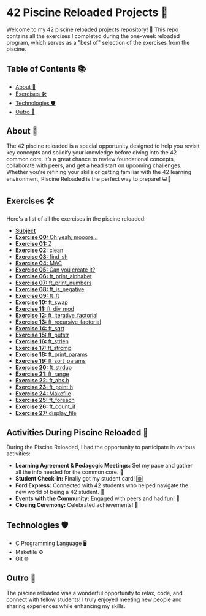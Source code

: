 # 42 Piscine Reloaded Projects 🎉

Welcome to my 42 piscine reloaded projects repository! 🌊 This repo contains all the exercises I completed during the one-week reloaded program, which serves as a "best of" selection of the exercises from the piscine.

## Table of Contents 📚

- [About 📝](#about-)
- [Exercises 🛠️](#exercises-)
- [Technologies 🛡️](#technologies-)
- [Outro 🌟](#outro-)
  
## About 📝

The 42 piscine reloaded is a special opportunity designed to help you revisit key concepts and solidify your knowledge before diving into the 42 common core. It’s a great chance to review foundational concepts, collaborate with peers, and get a head start on upcoming challenges. Whether you're refining your skills or getting familiar with the 42 learning environment, Piscine Reloaded is the perfect way to prepare! 💻🤝

## Exercises 🛠️

Here's a list of all the exercises in the piscine reloaded:

- [**Subject**](https://github.com/pvcordeiro/42_Piscine_Reloaded/tree/main/en.subject.pdf)
- [**Exercise 00:** Oh yeah, mooore...](https://github.com/pvcordeiro/42_Piscine_Reloaded/tree/main/ex00)
- [**Exercise 01:** Z](https://github.com/pvcordeiro/42_Piscine_Reloaded/tree/main/ex01)
- [**Exercise 02:** clean](https://github.com/pvcordeiro/42_Piscine_Reloaded/tree/main/ex02)
- [**Exercise 03:** find_sh](https://github.com/pvcordeiro/42_Piscine_Reloaded/tree/main/ex03)
- [**Exercise 04:** MAC](https://github.com/pvcordeiro/42_Piscine_Reloaded/tree/main/ex04)
- [**Exercise 05:** Can you create it?](https://github.com/pvcordeiro/42_Piscine_Reloaded/tree/main/ex05)
- [**Exercise 06:** ft_print_alphabet](https://github.com/pvcordeiro/42_Piscine_Reloaded/tree/main/ex06)
- [**Exercise 07:** ft_print_numbers](https://github.com/pvcordeiro/42_Piscine_Reloaded/tree/main/ex07)
- [**Exercise 08:** ft_is_negative](https://github.com/pvcordeiro/42_Piscine_Reloaded/tree/main/ex08)
- [**Exercise 09:** ft_ft](https://github.com/pvcordeiro/42_Piscine_Reloaded/tree/main/ex09)
- [**Exercise 10:** ft_swap](https://github.com/pvcordeiro/42_Piscine_Reloaded/tree/main/ex10)
- [**Exercise 11:** ft_div_mod](https://github.com/pvcordeiro/42_Piscine_Reloaded/tree/main/ex11)
- [**Exercise 12:** ft_iterative_factorial](https://github.com/pvcordeiro/42_Piscine_Reloaded/tree/main/ex12)
- [**Exercise 13:** ft_recursive_factorial](https://github.com/pvcordeiro/42_Piscine_Reloaded/tree/main/ex13)
- [**Exercise 14:** ft_sqrt](https://github.com/pvcordeiro/42_Piscine_Reloaded/tree/main/ex14)
- [**Exercise 15:** ft_putstr](https://github.com/pvcordeiro/42_Piscine_Reloaded/tree/main/ex15)
- [**Exercise 16:** ft_strlen](https://github.com/pvcordeiro/42_Piscine_Reloaded/tree/main/ex16)
- [**Exercise 17:** ft_strcmp](https://github.com/pvcordeiro/42_Piscine_Reloaded/tree/main/ex17)
- [**Exercise 18:** ft_print_params](https://github.com/pvcordeiro/42_Piscine_Reloaded/tree/main/ex18)
- [**Exercise 19:** ft_sort_params](https://github.com/pvcordeiro/42_Piscine_Reloaded/tree/main/ex19)
- [**Exercise 20:** ft_strdup](https://github.com/pvcordeiro/42_Piscine_Reloaded/tree/main/ex20)
- [**Exercise 21:** ft_range](https://github.com/pvcordeiro/42_Piscine_Reloaded/tree/main/ex21)
- [**Exercise 22:** ft_abs.h](https://github.com/pvcordeiro/42_Piscine_Reloaded/tree/main/ex22)
- [**Exercise 23:** ft_point.h](https://github.com/pvcordeiro/42_Piscine_Reloaded/tree/main/ex23)
- [**Exercise 24:** Makefile](https://github.com/pvcordeiro/42_Piscine_Reloaded/tree/main/ex24)
- [**Exercise 25:** ft_foreach](https://github.com/pvcordeiro/42_Piscine_Reloaded/tree/main/ex25)
- [**Exercise 26:** ft_count_if](https://github.com/pvcordeiro/42_Piscine_Reloaded/tree/main/ex26)
- [**Exercise 27:** display_file](https://github.com/pvcordeiro/42_Piscine_Reloaded/tree/main/ex27)

## Activities During Piscine Reloaded 🎈

During the Piscine Reloaded, I had the opportunity to participate in various activities:

- **Learning Agreement & Pedagogic Meetings:** Set my pace and gather all the info needed for the common core. 📝
- **Student Check-in:** Finally got my student card! 🆔
- **Ford Express:** Connected with 42 students who helped navigate the new world of being a 42 student. 🤝
- **Events with the Community:** Engaged with peers and had fun! 🎉
- **Closing Ceremony:** Celebrated achievements! 🎊

## Technologies 🛡️

- C Programming Language 🖥️
- Makefile ⚙️
- Git 🌐

## Outro 🌟

The piscine reloaded was a wonderful opportunity to relax, code, and connect with fellow students! I truly enjoyed meeting new people and sharing experiences while enhancing my skills.
